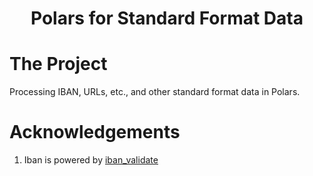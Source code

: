 <h1 align="center">
  <b>Polars for Standard Format Data</b>
  <br>
</h1>

<!-- <p align="center">
  <a href="https://polars-ds-extension.readthedocs.io/en/latest/">Documentation</a>
  |
  <a href="https://github.com/abstractqqq/polars_ds_extension/blob/main/examples/basics.ipynb">User Guide</a>
<br>
<b>pip install polars-ds</b>
</p> -->

# The Project

Processing IBAN, URLs, etc., and other standard format data in Polars.

# Acknowledgements

1. Iban is powered by [iban_validate](https://crates.io/crates/iban_validate)